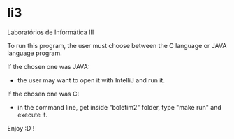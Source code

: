 # li3
Laboratórios de Informática III

To run this program, the user must choose between the C language or JAVA language program.

If the chosen one was JAVA:
- the user may want to open it with IntelliJ and run it.

If the chosen one was C:
- in the command line, get inside "boletim2" folder, type "make run" and execute it.

Enjoy :D !
